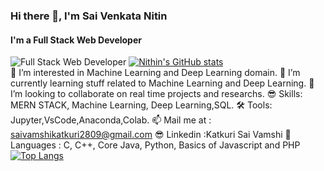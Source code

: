 ### Hi there 👋, I'm Sai Venkata Nitin
#### I'm a Full Stack Web Developer
![Full Stack Web Developer](https://s3.us-east-1.amazonaws.com/storage.trumplearning.com/cmsfiles/best-full-stack-web-developer-courses-certification-online-ppjh0d5a.jpg)
[![Nithin's GitHub stats](https://github-readme-stats.vercel.app/api?username=BSVNithin&theme=shades-of-purple)](https://github.com/BSVNithin/github-readme-stats)
<br>
👀 I’m interested in Machine Learning and Deep Learning domain.
🌱 I’m currently learning stuff related to Machine Learning and Deep Learning.
💞️ I’m looking to collaborate on real time projects and researchs.
😎 Skills: MERN STACK, Machine Learning, Deep Learning,SQL.
🛠 Tools: Jupyter,VsCode,Anaconda,Colab.
📫 Mail me at : saivamshikatkuri2809@gmail.com
😎 Linkedin :Katkuri Sai Vamshi
🧐 Languages : C, C++, Core Java, Python, Basics of Javascript and PHP
[![Top Langs](https://github-readme-stats.vercel.app/api/top-langs/?username=BSVNithin&layout=compact)](https://github.com/BSVNithin/github-readme-stats)

